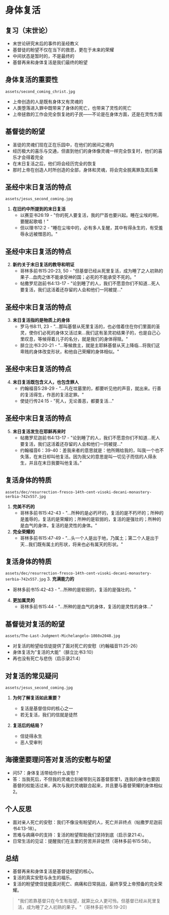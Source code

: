 # 身体复活

## 复习（末世论）
- 末世论研究末后的事件的圣经教义
- 基督徒的盼望不仅在当下的救恩，更在于未来的荣耀
- 中间状态是暂时的，不是最终的
- 基督再来和身体复活是我们最终的盼望

## 身体复活的重要性
`assets/second_coming_christ.jpg`
- 上帝创造的人是既有身体又有灵魂的
- 人类堕落进入罪中既带来了身体的死亡，也带来了灵性的死亡
- 上帝拯救的工作会完全恢复祂的子民——不论是在身体方面，还是在灵性方面

## 基督徒的盼望
- 圣徒的灵魂们现在正在乐园中，在他们的居间之境内
- 经历极大的喜乐与交通，但直到他们的身体像灵魂一样完全恢复时，他们的喜乐才会得着完全
- 在末日复活之后，他们将会经历完全的恢复
- 那时上帝在创造人时所创造的全部，身体和灵魂，将会完全脱离罪及其后果

## 圣经中末日复活的特点
`assets/jesus_second_coming.jpg`
1. **在旧约中所提到的末日复活**
   - 以赛亚书26:19 - "你的死人要复活，我的尸首也要兴起。睡在尘埃的啊，要醒起歌唱！"
   - 但以理书12:2 - "睡在尘埃中的，必有多人复醒，其中有得永生的，有受羞辱永远被憎恶的。"

## 圣经中末日复活的特点
2. **新约关于末日复活的教导和明证**
   - 哥林多前书15:20-23, 50 - "但基督已经从死里复活，成为睡了之人初熟的果子...血肉之体不能承受神的国；必死的不能承受不死的。"
   - 帖撒罗尼迦前书4:13-17 - "论到睡了的人，我们不愿意你们不知道...死人要复活，我们这活着还存留的人会和他们一同被提..."

## 圣经中末日复活的特点
3. **末日复活指的是物质上的身体**
   - 罗马书8:11, 23 - "...那叫基督从死里复活的，也必借着住在你们里面的圣灵，使你们必死的身体又活过来...我们这有圣灵初结果子的，也是自己心里叹息，等候得着儿子的名分，就是我们的身体得赎。"
   - 腓立比书3:20-21 - "...等候救主，就是主耶稣基督从天上降临...将我们这卑贱的身体改变形状，和他自己荣耀的身体相似。"

## 圣经中末日复活的特点
4. **末日复活既包含义人，也包含罪人**
   - 约翰福音5:28-29 - "...凡在坟墓里的，都要听见他的声音，就出来。行善的复活得生，作恶的复活定罪。"
   - 使徒行传24:15 - "死人，无论善恶，都要复活..."

## 圣经中末日复活的特点
5. **末日复活发生在耶稣再来时**
   - 帖撒罗尼迦前书4:13-17 - "论到睡了的人，我们不愿意你们不知道...死人要复活，我们这活着还存留的人会和他们一同被提..."
   - 约翰福音6：39-40：差我来者的意思就是：他所赐给我的，叫我一个也不失落，在末日却叫他复活。因为我父的意思是叫一切见子而信的人得永生，并且在末日我要叫他复活。”

## 复活身体的特质
`assets/dec/resurrection-fresco-14th-cent-visoki-decani-monastery-serbia-742x557.jpg`
1. **完美不朽的**
   - 哥林多前书15:42-43 - "...所种的是必朽坏的，复活的是不朽坏的；所种的是羞辱的，复活的是荣耀的；所种的是软弱的，复活的是强壮的；所种的是血气的身体，复活的是灵性的身体。"
2. **完全荣耀的**
   - 哥林多前书15:47-49 - "...头一个人是出于地，乃属土；第二个人是出于天...我们既有属土的形状，将来也必有属天的形状。"

## 复活身体的特质
`assets/dec/resurrection-fresco-14th-cent-visoki-decani-monastery-serbia-742x557.jpg`
3. **充满能力的**
   - 哥林多前书15:42-43 - "...所种的是软弱的，复活的是强壮的。"
4. **更加属灵的**
   - 哥林多前书15:44 - "...所种的是血气的身体，复活的是灵性的身体..."

## 基督徒对复活的盼望
`assets/The-Last-Judgment-Michelangelo-1860x2048.jpg`
- 对复活的盼望给信徒提供了面对死亡的安慰（约翰福音11:25-26）
- 身体复活为"复活的大能"（腓立比书3:10）
- 再也没有死亡与悲伤（启示录21:4）

## 对复活的常见疑问
`assets/jesus_second_coming.jpg`
1. **为何了解复活如此重要？**
   - 复活是基督信仰的核心之一
   - 若无复活，我们的信就是徒然

2. **复活后的结局？**
   - 信徒得永生
   - 恶人受审判

## 海德堡要理问答对复活的安慰与盼望
- 问57：身体复活带给你什么安慰？
- 答：当我死后，不但我的灵魂立刻被带到元首基督那里1，连我的身体也要因基督的权能活过来，再次与我的灵魂联合起来，并且要与基督荣耀的身体相似2。

## 个人反思
- 面对亲人死亡的安慰：我们不像没有盼望的人，死亡并非终点（帖撒罗尼迦前书4:13-18）。
- 苦难与病痛中的支持：复活的盼望帮助我们坚持到底（启示录21:4）。
- 日常生活的见证：提醒我们在主里的劳苦并非徒然（哥林多前书15:58）。

## 总结
- 基督再来和身体复活是基督徒盼望的核心。
- 复活的真实安慰与永生的福乐。
- 复活的盼望使信徒能面对死亡、病痛和日常挑战，最终享受上帝预备的完全荣耀。
> "我们若靠基督只在今生有指望，就算比众人更可怜。但基督已经从死里复活，成为睡了之人初熟的果子。"（哥林多前书15:19-20）
